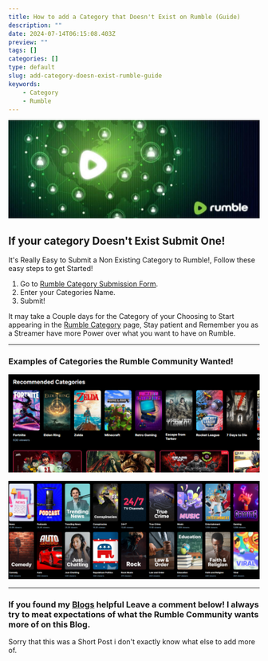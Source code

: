 ```yaml
---
title: How to add a Category that Doesn't Exist on Rumble (Guide)
description: ""
date: 2024-07-14T06:15:08.403Z
preview: ""
tags: []
categories: []
type: default
slug: add-category-doesn-exist-rumble-guide
keywords:
    - Category
    - Rumble
---
```


![RumbleCategoryForm](/images/Post-Thumbnails/Rumble%20Category%20Submission%20Form.png)

## If your category Doesn't Exist Submit One!

It's Really Easy to Submit a Non Existing Category to Rumble!, Follow these easy steps to get Started!

1. Go to [Rumble Category Submission Form](https://docs.google.com/forms/d/e/1FAIpQLSe4OHXIaQGztjvxS_4VUT3-dQMsEGE6y_BB6IsdB4ycA18HjA/viewform?pli=1&pli=1).
2. Enter your Categories Name.
3. Submit!

It may take a Couple days for the Category of your Choosing to Start appearing in the [Rumble Category](https://rumble.com/browse) page, Stay patient and Remember you as a Streamer have more Power over what you want to have on Rumble.

---

### Examples of Categories the Rumble Community Wanted!

![RumbleForGaming](/images/Post-Thumbnails/RumbleForGaming.png)

![RumbleForGaming](/images/Rumble-Category-Form/Rumble%20Categories.png)

---

### If you found my [Blogs](https://tinyblogger.github.io) helpful Leave a comment below! I always try to meat expectations of what the Rumble Community wants more of on this Blog.

Sorry that this was a Short Post i don't exactly know what else to add more of.